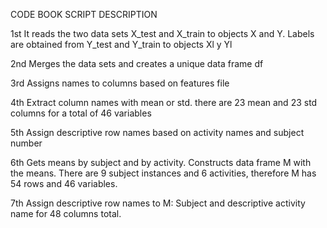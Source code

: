 CODE BOOK
SCRIPT DESCRIPTION

1st It reads the two data sets X_test and X_train to objects X and Y. Labels are obtained from Y_test and Y_train to objects Xl y Yl

2nd Merges the data sets and creates a unique data frame df

3rd Assigns  names to columns based on features file

4th Extract column names with mean or std. there are 23 mean and 23 std columns for a total of 46 variables

5th Assign descriptive row names based on activity names and subject number

6th Gets means by subject and by activity. Constructs data frame M with the means. There are 9 subject instances and 6 activities, therefore 
M has 54 rows and 46 variables.

7th Assign descriptive row names to M: Subject and descriptive activity name for 48 columns total.
